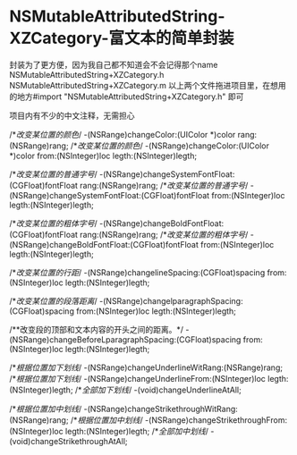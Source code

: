 # NSMutableAttributedString-XZCategory-富文本的简单封装
封装为了更方便，因为我自己都不知道会不会记得那个name
NSMutableAttributedString+XZCategory.h
NSMutableAttributedString+XZCategory.m
以上两个文件拖进项目里，在想用的地方#import "NSMutableAttributedString+XZCategory.h"
即可

项目内有不少的中文注释，无需担心

/**改变某位置的颜色*/
-(NSRange)changeColor:(UIColor *)color rang:(NSRange)rang;
/**改变某位置的颜色*/
-(NSRange)changeColor:(UIColor *)color from:(NSInteger)loc legth:(NSInteger)legth;

/**改变某位置的普通字号*/
-(NSRange)changeSystemFontFloat:(CGFloat)fontFloat rang:(NSRange)rang;
/**改变某位置的普通字号*/
-(NSRange)changeSystemFontFloat:(CGFloat)fontFloat from:(NSInteger)loc legth:(NSInteger)legth;

/**改变某位置的粗体字号*/
-(NSRange)changeBoldFontFloat:(CGFloat)fontFloat rang:(NSRange)rang;
/**改变某位置的粗体字号*/
-(NSRange)changeBoldFontFloat:(CGFloat)fontFloat from:(NSInteger)loc legth:(NSInteger)legth;

/**改变某位置的行距*/
-(NSRange)changelineSpacing:(CGFloat)spacing from:(NSInteger)loc legth:(NSInteger)legth;

/**改变某位置的段落距离*/
-(NSRange)changelparagraphSpacing:(CGFloat)spacing from:(NSInteger)loc legth:(NSInteger)legth;

/**改变段的顶部和文本内容的开头之间的距离。*/
-(NSRange)changeBeforeLparagraphSpacing:(CGFloat)spacing from:(NSInteger)loc legth:(NSInteger)legth;

/**根据位置加下划线*/
-(NSRange)changeUnderlineWitRang:(NSRange)rang;
/**根据位置加下划线*/
-(NSRange)changeUnderlineFrom:(NSInteger)loc legth:(NSInteger)legth;
/**全部加下划线*/
-(void)changeUnderlineAtAll;

/**根据位置加中划线*/
-(NSRange)changeStrikethroughWitRang:(NSRange)rang;
/**根据位置加中划线*/
-(NSRange)changeStrikethroughFrom:(NSInteger)loc legth:(NSInteger)legth;
/**全部加中划线*/
-(void)changeStrikethroughAtAll;
